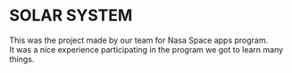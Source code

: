 # SOLAR SYSTEM

This was the project made by our team for Nasa Space apps program. <br>
It was a nice experience participating in the program we got to learn many things.
